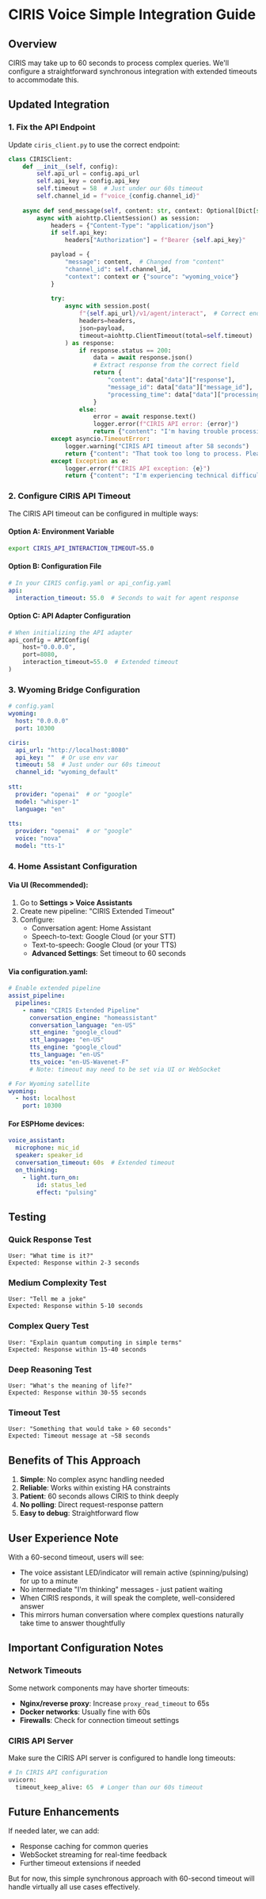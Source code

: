# CIRIS Voice Simple Integration Guide

## Overview

CIRIS may take up to 60 seconds to process complex queries. We'll configure a straightforward synchronous integration with extended timeouts to accommodate this.

## Updated Integration

### 1. Fix the API Endpoint

Update `ciris_client.py` to use the correct endpoint:

```python
class CIRISClient:
    def __init__(self, config):
        self.api_url = config.api_url
        self.api_key = config.api_key
        self.timeout = 58  # Just under our 60s timeout
        self.channel_id = f"voice_{config.channel_id}"
        
    async def send_message(self, content: str, context: Optional[Dict[str, Any]] = None) -> Dict[str, Any]:
        async with aiohttp.ClientSession() as session:
            headers = {"Content-Type": "application/json"}
            if self.api_key:
                headers["Authorization"] = f"Bearer {self.api_key}"

            payload = {
                "message": content,  # Changed from "content"
                "channel_id": self.channel_id,
                "context": context or {"source": "wyoming_voice"}
            }
            
            try:
                async with session.post(
                    f"{self.api_url}/v1/agent/interact",  # Correct endpoint
                    headers=headers,
                    json=payload,
                    timeout=aiohttp.ClientTimeout(total=self.timeout)
                ) as response:
                    if response.status == 200:
                        data = await response.json()
                        # Extract response from the correct field
                        return {
                            "content": data["data"]["response"],
                            "message_id": data["data"]["message_id"],
                            "processing_time": data["data"]["processing_time_ms"]
                        }
                    else:
                        error = await response.text()
                        logger.error(f"CIRIS API error: {error}")
                        return {"content": "I'm having trouble processing that request."}
            except asyncio.TimeoutError:
                logger.warning("CIRIS API timeout after 58 seconds")
                return {"content": "That took too long to process. Please try again."}
            except Exception as e:
                logger.error(f"CIRIS API exception: {e}")
                return {"content": "I'm experiencing technical difficulties."}
```

### 2. Configure CIRIS API Timeout

The CIRIS API timeout can be configured in multiple ways:

#### Option A: Environment Variable
```bash
export CIRIS_API_INTERACTION_TIMEOUT=55.0
```

#### Option B: Configuration File
```yaml
# In your CIRIS config.yaml or api_config.yaml
api:
  interaction_timeout: 55.0  # Seconds to wait for agent response
```

#### Option C: API Adapter Configuration
```python
# When initializing the API adapter
api_config = APIConfig(
    host="0.0.0.0",
    port=8080,
    interaction_timeout=55.0  # Extended timeout
)
```

### 3. Wyoming Bridge Configuration

```yaml
# config.yaml
wyoming:
  host: "0.0.0.0"
  port: 10300

ciris:
  api_url: "http://localhost:8080"
  api_key: ""  # Or use env var
  timeout: 58  # Just under our 60s timeout
  channel_id: "wyoming_default"
  
stt:
  provider: "openai"  # or "google"
  model: "whisper-1"
  language: "en"
  
tts:
  provider: "openai"  # or "google"  
  voice: "nova"
  model: "tts-1"
```

### 4. Home Assistant Configuration

#### Via UI (Recommended):
1. Go to **Settings > Voice Assistants**
2. Create new pipeline: "CIRIS Extended Timeout"
3. Configure:
   - Conversation agent: Home Assistant
   - Speech-to-text: Google Cloud (or your STT)
   - Text-to-speech: Google Cloud (or your TTS)
   - **Advanced Settings**: Set timeout to 60 seconds

#### Via configuration.yaml:
```yaml
# Enable extended pipeline
assist_pipeline:
  pipelines:
    - name: "CIRIS Extended Pipeline"
      conversation_engine: "homeassistant"
      conversation_language: "en-US"
      stt_engine: "google_cloud"
      stt_language: "en-US"
      tts_engine: "google_cloud"
      tts_language: "en-US"
      tts_voice: "en-US-Wavenet-F"
      # Note: timeout may need to be set via UI or WebSocket

# For Wyoming satellite
wyoming:
  - host: localhost
    port: 10300
```

#### For ESPHome devices:
```yaml
voice_assistant:
  microphone: mic_id
  speaker: speaker_id
  conversation_timeout: 60s  # Extended timeout
  on_thinking:
    - light.turn_on:
        id: status_led
        effect: "pulsing"
```

## Testing

### Quick Response Test
```
User: "What time is it?"
Expected: Response within 2-3 seconds
```

### Medium Complexity Test
```
User: "Tell me a joke"
Expected: Response within 5-10 seconds
```

### Complex Query Test
```
User: "Explain quantum computing in simple terms"
Expected: Response within 15-40 seconds
```

### Deep Reasoning Test
```
User: "What's the meaning of life?"
Expected: Response within 30-55 seconds
```

### Timeout Test
```
User: "Something that would take > 60 seconds"
Expected: Timeout message at ~58 seconds
```

## Benefits of This Approach

1. **Simple**: No complex async handling needed
2. **Reliable**: Works within existing HA constraints
3. **Patient**: 60 seconds allows CIRIS to think deeply
4. **No polling**: Direct request-response pattern
5. **Easy to debug**: Straightforward flow

## User Experience Note

With a 60-second timeout, users will see:
- The voice assistant LED/indicator will remain active (spinning/pulsing) for up to a minute
- No intermediate "I'm thinking" messages - just patient waiting
- When CIRIS responds, it will speak the complete, well-considered answer
- This mirrors human conversation where complex questions naturally take time to answer thoughtfully

## Important Configuration Notes

### Network Timeouts
Some network components may have shorter timeouts:
- **Nginx/reverse proxy**: Increase `proxy_read_timeout` to 65s
- **Docker networks**: Usually fine with 60s
- **Firewalls**: Check for connection timeout settings

### CIRIS API Server
Make sure the CIRIS API server is configured to handle long timeouts:
```python
# In CIRIS API configuration
uvicorn:
  timeout_keep_alive: 65  # Longer than our 60s timeout
```

## Future Enhancements

If needed later, we can add:
- Response caching for common queries
- WebSocket streaming for real-time feedback
- Further timeout extensions if needed

But for now, this simple synchronous approach with 60-second timeout will handle virtually all use cases effectively.